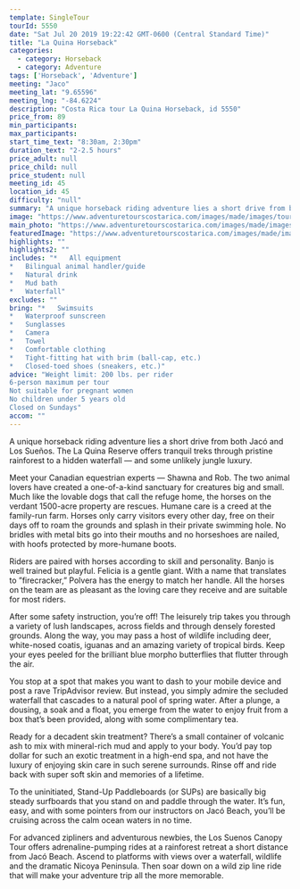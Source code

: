 ```yaml
---
template: SingleTour
tourId: 5550
date: "Sat Jul 20 2019 19:22:42 GMT-0600 (Central Standard Time)"
title: "La Quina Horseback"
categories: 
  - category: Horseback
  - category: Adventure
tags: ['Horseback', 'Adventure']
meeting: "Jaco"
meeting_lat: "9.65596"
meeting_lng: "-84.6224"
description: "Costa Rica tour La Quina Horseback, id 5550"
price_from: 89
min_participants: 
max_participants: 
start_time_text: "8:30am, 2:30pm"
duration_text: "2-2.5 hours"
price_adult: null
price_child: null
price_student: null
meeting_id: 45
location_id: 45
difficulty: "null"
summary: "A unique horseback riding adventure lies a short drive from both Jacó and Los Sueños. The La Quina Reserve offers tranquil treks through pristine rainforest to a hidden waterfall — and some unlikely jungle luxury. Meet your Canadian equestrian experts — Shawna and Rob. The two a...."
image: "https://www.adventuretourscostarica.com/images/made/images/tours/Horseback/horseback-tours-jaco-los-suenos_350_250_c1.jpg"
main_photo: "https://www.adventuretourscostarica.com/images/made/images/tours/Horseback/horseback-tours-jaco-los-suenos_350_250_c1.jpg"
featuredImage: "https://www.adventuretourscostarica.com/images/made/images/tours/Horseback/horseback-tours-jaco-los-suenos_350_250_c1.jpg"
highlights: ""
highlights2: ""
includes: "*   All equipment
*   Bilingual animal handler/guide
*   Natural drink
*   Mud bath
*   Waterfall"
excludes: ""
bring: "*   Swimsuits
*   Waterproof sunscreen
*   Sunglasses
*   Camera
*   Towel
*   Comfortable clothing
*   Tight-fitting hat with brim (ball-cap, etc.)
*   Closed-toed shoes (sneakers, etc.)"
advice: "Weight limit: 200 lbs. per rider  
6-person maximum per tour  
Not suitable for pregnant women  
No children under 5 years old  
Closed on Sundays"
accom: ""
---
```

A unique horseback riding adventure lies a short drive from both Jacó and Los Sueños. The La Quina Reserve offers tranquil treks through pristine rainforest to a hidden waterfall — and some unlikely jungle luxury.

Meet your Canadian equestrian experts — Shawna and Rob. The two animal lovers have created a one-of-a-kind sanctuary for creatures big and small. Much like the lovable dogs that call the refuge home, the horses on the verdant 1500-acre property are rescues. Humane care is a creed at the family-run farm. Horses only carry visitors every other day, free on their days off to roam the grounds and splash in their private swimming hole. No bridles with metal bits go into their mouths and no horseshoes are nailed, with hoofs protected by more-humane boots.

Riders are paired with horses according to skill and personality. Banjo is well trained but playful. Felicia is a gentle giant. With a name that translates to ”firecracker,” Polvera has the energy to match her handle. All the horses on the team are as pleasant as the loving care they receive and are suitable for most riders.

After some safety instruction, you’re off! The leisurely trip takes you through a variety of lush landscapes, across fields and through densely forested grounds. Along the way, you may pass a host of wildlife including deer, white-nosed coatis, iguanas and an amazing variety of tropical birds. Keep your eyes peeled for the brilliant blue morpho butterflies that flutter through the air.

You stop at a spot that makes you want to dash to your mobile device and post a rave TripAdvisor review. But instead, you simply admire the secluded waterfall that cascades to a natural pool of spring water. After a plunge, a dousing, a soak and a float, you emerge from the water to enjoy fruit from a box that’s been provided, along with some complimentary tea.

Ready for a decadent skin treatment? There’s a small container of volcanic ash to mix with mineral-rich mud and apply to your body. You’d pay top dollar for such an exotic treatment in a high-end spa, and not have the luxury of enjoying skin care in such serene surrounds. Rinse off and ride back with super soft skin and memories of a lifetime.

To the uninitiated, Stand-Up Paddleboards (or SUPs) are basically big steady surfboards that you stand on and paddle through the water. It’s fun, easy, and with some pointers from our instructors on Jacó Beach, you’ll be cruising across the calm ocean waters in no time.

For advanced zipliners and adventurous newbies, the Los Suenos Canopy Tour offers adrenaline-pumping rides at a rainforest retreat a short distance from Jacó Beach. Ascend to platforms with views over a waterfall, wildlife and the dramatic Nicoya Peninsula. Then soar down on a wild zip line ride that will make your adventure trip all the more memorable.